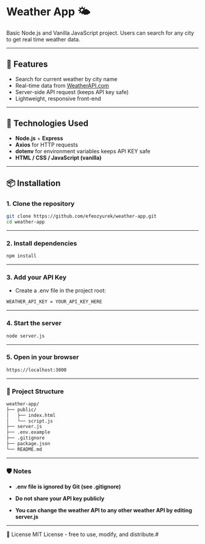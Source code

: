 # Weather App 🌤️

Basic Node.js and Vanilla JavaScript project. Users can search for any city to get real time weather data.

---

## 🚀 Features

- Search for current weather by city name  
- Real-time data from [WeatherAPI.com](https://www.weatherapi.com/)  
- Server-side API request (keeps API key safe)  
- Lightweight, responsive front-end

---

## 🧱 Technologies Used

- **Node.js** + **Express**
- **Axios** for HTTP requests
- **dotenv** for environment variables keeps API KEY safe
- **HTML / CSS / JavaScript (vanilla)**

---

## 📦 Installation

### 1. Clone the repository
```bash
git clone https://github.com/efeozyurek/weather-app.git
cd weather-app
```

---

### 2. Install dependencies
```bash
npm install
```

---

### 3. Add your API Key

- Create a .env file in the project root:
```bash
WEATHER_API_KEY = YOUR_API_KEY_HERE
```
---

### 4. Start the server

```bash
node server.js
```

---

### 5. Open in your browser

```bash
https://localhost:3000
```

---

<h3>📁 Project Structure</h3>

```bash
weather-app/
├── public/
│   ├── index.html
│   └── script.js
├── server.js
├── .env.example
├── .gitignore
├── package.json
└── README.md
```

---

<h3>🛡️ Notes</h3>

- **.env file is ignored by Git (see .gitignore)**

- **Do not share your API key publicly**

- **You can change the weather API to any other weather API by editing server.js**

---

📜 License
MIT License - free to use, modify, and distribute.#